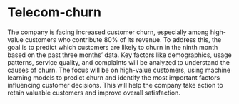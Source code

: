 # Telecom-churn

The company is facing increased customer churn, especially among high-value customers who contribute 80% of its revenue. To address this, the goal is to predict which customers are likely to churn in the ninth month based on the past three months’ data. Key factors like demographics, usage patterns, service quality, and complaints will be analyzed to understand the causes of churn. The focus will be on high-value customers, using machine learning models to predict churn and identify the most important factors influencing customer decisions. This will help the company take action to retain valuable customers and improve overall satisfaction.
